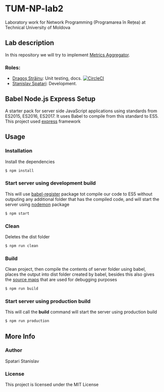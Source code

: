 # TUM-NP-lab2

Laboratory work for Network Programming (Programarea în Rețea) at Technical University of Moldova

## Lab description

In this repository we will try to implement [Metrics Aggregator](https://github.com/Alexx-G/PR-labs/blob/master/lab2-3.md#metrics-aggregator).  

### Roles:
* [Dragoș Străinu](https://github.com/strdr4605/): Unit testing, docs. [![CircleCI](https://circleci.com/gh/strdr4605/TUM-NP-labs.svg?style=svg)](https://circleci.com/gh/strdr4605/TUM-NP-labs)
* [Stanislav Spatari](https://github.com/sspatari/): Development.

## Babel Node.js Express Setup

A starter pack for server side JavaScript applications using standards from ES2015, ES2016, ES2017. It uses Babel to compile from this standard to ES5. This project used [express](https://expressjs.com/) framework

## Usage

### Installation

Install the dependencies

```sh
$ npm install
```

### Start server using development build

This will use [babel-register](https://babeljs.io/docs/usage/babel-register/) package tot compile our code to ES5 without outputing any additional folder that has the compiled code, and will start the server using [nodemon](https://nodemon.io/) package

```sh
$ npm start
```

### Clean

Deletes the dist folder

```sh
$ npm run clean
```

### Build

Clean project, then compile the contents of server folder using babel, places the output into dist folder created by babel, besides this also gives the [source maps](http://www.mattzeunert.com/2016/02/14/how-do-source-maps-work.html) that are used for debugging purposes

```sh
$ npm run build
```

### Start server using production build

This will call the **build** command will start the server using production build

```sh
$ npm run production
```

## More Info

### Author

Spatari Stanislav

### License

This project is licensed under the MIT License
